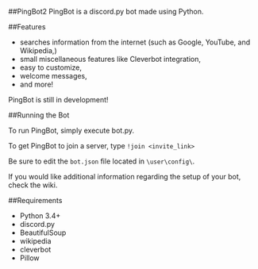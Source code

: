 ##PingBot2
PingBot is a discord.py bot made using Python.

##Features
- searches information from the internet (such as Google, YouTube, and Wikipedia,)
- small miscellaneous features like Cleverbot integration,
- easy to customize,
- welcome messages,
- and more!

PingBot is still in development!

##Running the Bot

To run PingBot, simply execute bot.py.

To get PingBot to join a server, type `!join <invite_link>`

Be sure to edit the `bot.json` file located in `\user\config\`.

If you would like additional information regarding the setup of your bot, check the wiki.

##Requirements

- Python 3.4+
- discord.py
- BeautifulSoup
- wikipedia
- cleverbot
- Pillow